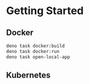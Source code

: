 # Getting Started

## Docker

```bash
deno task docker:build
deno task docker:run
deno task open-local-app
```

## Kubernetes

```bash

```